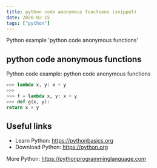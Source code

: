 ```yaml
---
title: python code anonymous functions (snippet)
date: 2020-02-15
tags: ["python"]
---
```

Python example 'python code anonymous functions'


## python code anonymous functions

Python code example: python code anonymous functions

```python
>>> lambda x, y: x + y
>>>
>>> f = lambda x, y: x + y
>>> def g(x, y):
return x + y


```

## Useful links

- Learn Python: https://pythonbasics.org
- Download Python: https://python.org

More Python: https://pythonprogramminglanguage.com
